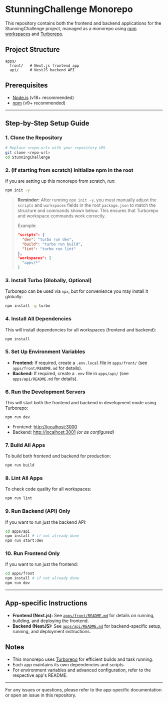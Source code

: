 # StunningChallenge Monorepo

This repository contains both the frontend and backend applications for the StunningChallenge project, managed as a monorepo using [npm workspaces](https://docs.npmjs.com/cli/v7/using-npm/workspaces) and [Turborepo](https://turbo.build/).

## Project Structure

```
apps/
  front/   # Next.js frontend app
  api/     # NestJS backend API
```

## Prerequisites

- [Node.js](https://nodejs.org/) (v18+ recommended)
- [npm](https://www.npmjs.com/) (v9+ recommended)

---

## Step-by-Step Setup Guide

### 1. Clone the Repository

```bash
# Replace <repo-url> with your repository URL
git clone <repo-url>
cd StunningChallenge
```

### 2. (If starting from scratch) Initialize npm in the root

If you are setting up this monorepo from scratch, run:

```bash
npm init -y
```

> **Reminder:** After running `npm init -y`, you must manually adjust the `scripts` and `workspaces` fields in the root `package.json` to match the structure and commands shown below. This ensures that Turborepo and workspace commands work correctly.
>
> Example:
>
> ```json
> "scripts": {
>   "dev": "turbo run dev",
>   "build": "turbo run build",
>   "lint": "turbo run lint"
> },
> "workspaces": [
>   "apps/*"
> ]
> ```

### 3. Install Turbo (Globally, Optional)

Turborepo can be used via `npx`, but for convenience you may install it globally:

```bash
npm install -g turbo
```

### 4. Install All Dependencies

This will install dependencies for all workspaces (frontend and backend):

```bash
npm install
```

### 5. Set Up Environment Variables

- **Frontend:** If required, create a `.env.local` file in `apps/front/` (see `apps/front/README.md` for details).
- **Backend:** If required, create a `.env` file in `apps/api/` (see `apps/api/README.md` for details).

### 6. Run the Development Servers

This will start both the frontend and backend in development mode using Turborepo:

```bash
npm run dev
```

- Frontend: [http://localhost:3000](http://localhost:3000)
- Backend: [http://localhost:3001](http://localhost:3001) _(or as configured)_

### 7. Build All Apps

To build both frontend and backend for production:

```bash
npm run build
```

### 8. Lint All Apps

To check code quality for all workspaces:

```bash
npm run lint
```

### 9. Run Backend (API) Only

If you want to run just the backend API:

```bash
cd apps/api
npm install # if not already done
npm run start:dev
```

### 10. Run Frontend Only

If you want to run just the frontend:

```bash
cd apps/front
npm install # if not already done
npm run dev
```

---

## App-specific Instructions

- **Frontend (Next.js):** See [`apps/front/README.md`](apps/front/README.md) for details on running, building, and deploying the frontend.
- **Backend (NestJS):** See [`apps/api/README.md`](apps/api/README.md) for backend-specific setup, running, and deployment instructions.

## Notes

- This monorepo uses [Turborepo](https://turbo.build/) for efficient builds and task running.
- Each app maintains its own dependencies and scripts.
- For environment variables and advanced configuration, refer to the respective app's README.

---

For any issues or questions, please refer to the app-specific documentation or open an issue in this repository.
